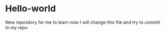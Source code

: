 # Hello-world
New repository for me to learn
now I will change this file and try to commit to my repo
